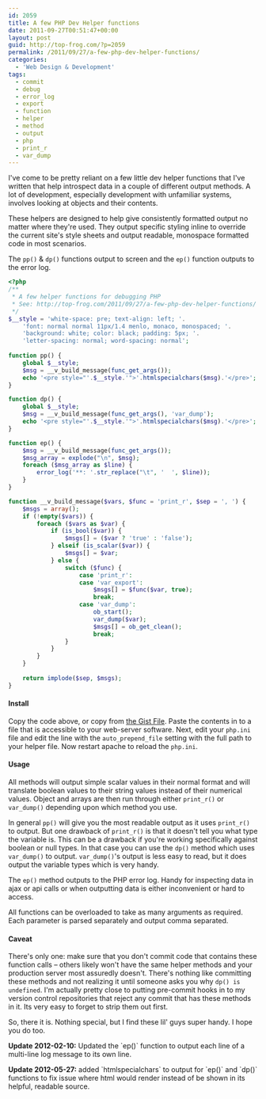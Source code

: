 ```yaml
---
id: 2059
title: A few PHP Dev Helper functions
date: 2011-09-27T00:51:47+00:00
layout: post
guid: http://top-frog.com/?p=2059
permalink: /2011/09/27/a-few-php-dev-helper-functions/
categories:
  - 'Web Design & Development'
tags:
  - commit
  - debug
  - error_log
  - export
  - function
  - helper
  - method
  - output
  - php
  - print_r
  - var_dump
---
```

I've come to be pretty reliant on a few little dev helper functions that I've written that help introspect data in a couple of different output methods. A lot of development, especially development with unfamiliar systems, involves looking at objects and their contents. 

These helpers are designed to help give consistently formatted output no matter where they're used. They output specific styling inline to override the current site's style sheets and output readable, monospace formatted code in most scenarios.



The `pp()` & `dp()` functions output to screen and the `ep()` function outputs to the error log.

``` php
<?php
/**
 * A few helper functions for debugging PHP
 * See: http://top-frog.com/2011/09/27/a-few-php-dev-helper-functions/ for info
 */
$__style = 'white-space: pre; text-align: left; '.
	'font: normal normal 11px/1.4 menlo, monaco, monospaced; '.
	'background: white; color: black; padding: 5px; '.
	'letter-spacing: normal; word-spacing: normal';
	
function pp() {
	global $__style;
	$msg = __v_build_message(func_get_args());
	echo '<pre style="'.$__style.'">'.htmlspecialchars($msg).'</pre>';
}

function dp() {
	global $__style;
	$msg = __v_build_message(func_get_args(), 'var_dump');
	echo '<pre style="'.$__style.'">'.htmlspecialchars($msg).'</pre>';
}

function ep() {
	$msg = __v_build_message(func_get_args());
	$msg_array = explode("\n", $msg);
	foreach ($msg_array as $line) {
		error_log('**: '.str_replace("\t", '  ', $line));
	}
}

function __v_build_message($vars, $func = 'print_r', $sep = ', ') {
	$msgs = array();
	if (!empty($vars)) {
		foreach ($vars as $var) {
			if (is_bool($var)) {
				$msgs[] = ($var ? 'true' : 'false');
			} elseif (is_scalar($var)) {
				$msgs[] = $var;
			} else {
				switch ($func) {
					case 'print_r':
					case 'var_export':
						$msgs[] = $func($var, true);
						break;
					case 'var_dump':
						ob_start();
						var_dump($var);
						$msgs[] = ob_get_clean();
						break;
				}
			}
		}
	}
	
	return implode($sep, $msgs);
}
```

#### Install

Copy the code above, or copy from [the Gist File](https://gist.github.com/1244452). Paste the contents in to a file that is accessible to your web-server software. Next, edit your `php.ini` file and edit the line with the `auto_prepend_file` setting with the full path to your helper file. Now restart apache to reload the `php.ini`.

#### Usage</h3> 

All methods will output simple scalar values in their normal format and will translate boolean values to their string values instead of their numerical values. Object and arrays are then run through either `print_r()` or `var_dump()` depending upon which method you use.

In general `pp()` will give you the most readable output as it uses `print_r()` to output. But one drawback of `print_r()` is that it doesn't tell you what type the variable is. This can be a drawback if you're working specifically against boolean or null types. In that case you can use the `dp()` method which uses `var_dump()` to output. `var_dump()`'s output is less easy to read, but it does output the variable types which is very handy.

The `ep()` method outputs to the PHP error log. Handy for inspecting data in ajax or api calls or when outputting data is either inconvenient or hard to access.

All functions can be overloaded to take as many arguments as required. Each parameter is parsed separately and output comma separated.

#### Caveat

There's only one: make sure that you don't commit code that contains these function calls – others likely won't have the same helper methods and your production server most assuredly doesn't. There's nothing like committing these methods and not realizing it until someone asks you why `dp() is undefined`. I'm actually pretty close to putting pre-commit hooks in to my version control repositories that reject any commit that has these methods in it. Its very easy to forget to strip them out first.

So, there it is. Nothing special, but I find these lil' guys super handy. I hope you do too.

<div class="quicknav">
  <p>
    <b>Update 2012-02-10:</b> Updated the `ep()` function to output each line of a multi-line log message to its own line.
  </p>
  
  <p>
    <b>Update 2012-05-27:</b> added `htmlspecialchars` to output for `ep()` and `dp()` functions to fix issue where html would render instead of be shown in its helpful, readable source.</div>